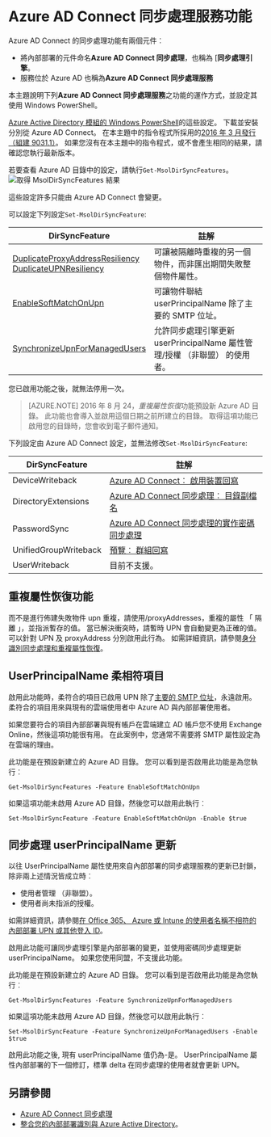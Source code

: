 <properties
    pageTitle="Azure AD Connect 同步處理服務功能和設定 |Microsoft Azure"
    description="說明服務側功能 Azure AD Connect 同步處理服務。"
    services="active-directory"
    documentationCenter=""
    authors="andkjell"
    manager="femila"
    editor=""/>

<tags
    ms.service="active-directory"
    ms.workload="identity"
    ms.tgt_pltfrm="na"
    ms.devlang="na"
    ms.topic="article"
    ms.date="08/22/2016"
    ms.author="andkjell;markvi"/>

# <a name="azure-ad-connect-sync-service-features"></a>Azure AD Connect 同步處理服務功能

Azure AD Connect 的同步處理功能有兩個元件︰

- 將內部部署的元件命名**Azure AD Connect 同步處理**，也稱為 [**同步處理引擎**。
- 服務位於 Azure AD 也稱為**Azure AD Connect 同步處理服務**

本主題說明下列**Azure AD Connect 同步處理服務**之功能的運作方式，並設定其使用 Windows PowerShell。

[Azure Active Directory 模組的 Windows PowerShell](http://aka.ms/aadposh)的這些設定。 下載並安裝分別從 Azure AD Connect。 在本主題中的指令程式所採用的[2016 年 3 月發行 （組建 9031.1）](http://social.technet.microsoft.com/wiki/contents/articles/28552.microsoft-azure-active-directory-powershell-module-version-release-history.aspx#Version_9031_1)。 如果您沒有在本主題中的指令程式，或不會產生相同的結果，請確認您執行最新版本。

若要查看 Azure AD 目錄中的設定，請執行`Get-MsolDirSyncFeatures`。  
![取得 MsolDirSyncFeatures 結果](./media/active-directory-aadconnectsyncservice-features/getmsoldirsyncfeatures.png)

這些設定許多只能由 Azure AD Connect 會變更。

可以設定下列設定`Set-MsolDirSyncFeature`:

DirSyncFeature | 註解
--- | ---
[DuplicateProxyAddressResiliency<br/>DuplicateUPNResiliency](#duplicate-attribute-resiliency) | 可讓被隔離時重複的另一個物件，而非匯出期間失敗整個物件屬性。
[EnableSoftMatchOnUpn](#userprincipalname-soft-match) | 可讓物件聯結 userPrincipalName 除了主要的 SMTP 位址。
[SynchronizeUpnForManagedUsers](#synchronize-userprincipalname-updates) | 允許同步處理引擎更新 userPrincipalName 屬性管理/授權 （非聯盟） 的使用者。

您已啟用功能之後，就無法停用一次。

>[AZURE.NOTE] 2016 年 8 月 24，*重複屬性恢復*功能預設新 Azure AD 目錄。 此功能也會導入並啟用這個日期之前所建立的目錄。 取得這項功能已啟用您的目錄時，您會收到電子郵件通知。

下列設定由 Azure AD Connect 設定，並無法修改`Set-MsolDirSyncFeature`:

DirSyncFeature | 註解
--- | ---
DeviceWriteback | [Azure AD Connect︰ 啟用裝置回寫](active-directory-aadconnect-feature-device-writeback.md)
DirectoryExtensions | [Azure AD Connect 同步處理︰ 目錄副檔名](active-directory-aadconnectsync-feature-directory-extensions.md)
PasswordSync | [Azure AD Connect 同步處理的實作密碼同步處理](active-directory-aadconnectsync-implement-password-synchronization.md)
UnifiedGroupWriteback | [預覽︰ 群組回寫](active-directory-aadconnect-feature-preview.md#group-writeback)
UserWriteback | 目前不支援。

## <a name="duplicate-attribute-resiliency"></a>重複屬性恢復功能
而不是進行佈建失敗物件 upn 重複，請使用/proxyAddresses，重複的屬性 「 隔離 」，並指派暫存的值。 當已解決衝突時，請暫時 UPN 會自動變更為正確的值。 可以針對 UPN 及 proxyAddress 分別啟用此行為。 如需詳細資訊，請參閱[身分識別同步處理和重複屬性恢復](active-directory-aadconnectsyncservice-duplicate-attribute-resiliency.md)。

## <a name="userprincipalname-soft-match"></a>UserPrincipalName 柔相符項目
啟用此功能時，柔符合的項目已啟用 UPN 除了[主要的 SMTP 位址](https://support.microsoft.com/kb/2641663)，永遠啟用。 柔符合的項目用來與現有的雲端使用者中 Azure AD 與內部部署使用者。

如果您要符合的項目內部部署與現有帳戶在雲端建立 AD 帳戶您不使用 Exchange Online，然後這項功能很有用。 在此案例中，您通常不需要將 SMTP 屬性設定為在雲端的理由。

此功能是在預設新建立的 Azure AD 目錄。 您可以看到是否啟用此功能是為您執行︰  
```
Get-MsolDirSyncFeatures -Feature EnableSoftMatchOnUpn
```

如果這項功能未啟用 Azure AD 目錄，然後您可以啟用此執行︰  
```
Set-MsolDirSyncFeature -Feature EnableSoftMatchOnUpn -Enable $true
```

## <a name="synchronize-userprincipalname-updates"></a>同步處理 userPrincipalName 更新
以往 UserPrincipalName 屬性使用來自內部部署的同步處理服務的更新已封鎖，除非兩上述情況皆成立時︰

- 使用者管理 （非聯盟）。
- 使用者尚未指派的授權。

如需詳細資訊，請參閱[在 Office 365、 Azure 或 Intune 的使用者名稱不相符的內部部署 UPN 或其他登入 ID](https://support.microsoft.com/kb/2523192)。

啟用此功能可讓同步處理引擎是內部部署的變更，並使用密碼同步處理更新 userPrincipalName。 如果您使用同盟，不支援此功能。

此功能是在預設新建立的 Azure AD 目錄。 您可以看到是否啟用此功能是為您執行︰  
```
Get-MsolDirSyncFeatures -Feature SynchronizeUpnForManagedUsers
```

如果這項功能未啟用 Azure AD 目錄，然後您可以啟用此執行︰  
```
Set-MsolDirSyncFeature -Feature SynchronizeUpnForManagedUsers -Enable $true
```

啟用此功能之後, 現有 userPrincipalName 值仍為-是。 UserPrincipalName 屬性內部部署的下一個修訂，標準 delta 在同步處理的使用者就會更新 UPN。  

## <a name="see-also"></a>另請參閱

- [Azure AD Connect 同步處理](active-directory-aadconnectsync-whatis.md)
- [整合您的內部部署識別與 Azure Active Directory](active-directory-aadconnect.md)。
